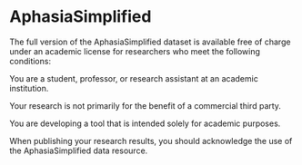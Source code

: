 # AphasiaSimplified

The full version of the AphasiaSimplified dataset is available free of charge under an academic license for researchers who meet the following conditions:

You are a student, professor, or research assistant at an academic institution.

Your research is not primarily for the benefit of a commercial third party.

You are developing a tool that is intended solely for academic purposes.

When publishing your research results, you should acknowledge the use of the AphasiaSimplified data resource.
